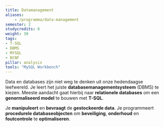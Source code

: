 ```yaml
---
title: Datamanagement
aliases:
    - /programma/data-management
semester: 2
studycredits: 6
weight: 30
tags:
- T-SQL
- DBMS
- MYSQL
- BCNF
pillar: analysis
tools: "MySQL Workbench"
---
```

Data en databases zijn niet weg te denken uit onze hedendaagse leefwereld. Je leert het juiste **databasemanagementsysteem** (DBMS) te kiezen. Meeste aandacht gaat hierbij naar **relationele databases** om een **genormaliseerd model** te bouwen met **T-SQL**.

Je **manipuleert** en **bevraagt** de **gestockeerde data**. Je programmeert **procedurele databaseobjecten** om **beveiliging**, **onderhoud** en **foutcontrole** te **optimaliseren**.

